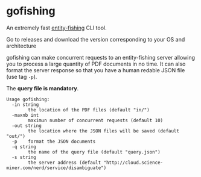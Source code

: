 # gofishing

An extremely fast [entity-fishing](https://github.com/kermitt2/entity-fishing) CLI tool.

Go to releases and download the version corresponding to your OS and architecture

gofishing can make concurrent requests to an entity-fishing server allowing you to process a large quantity of PDF documents in no time. It can also format the server response so that you have a human redable JSON file (use tag `-p`).

The **query file is mandatory**.

```text
Usage gofishing:
  -in string
        the location of the PDF files (default "in/")
  -maxnb int
        maximun number of concurrent requests (default 10)
  -out string
        the location where the JSON files will be saved (default "out/")
  -p    format the JSON documents
  -q string
        the name of the query file (default "query.json")
  -s string
        the server address (default "http://cloud.science-miner.com/nerd/service/disambiguate")
```

